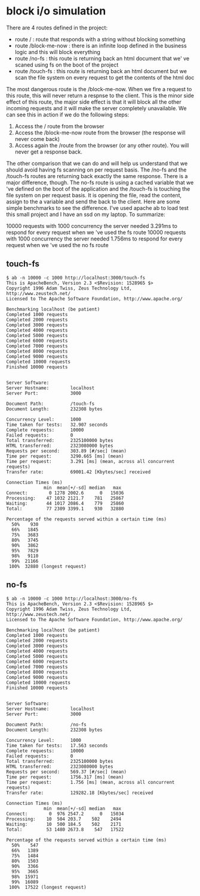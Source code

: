 # block i/o simulation

There are 4 routes defined in the project:
- route / : route that responds with a string without blocking something
- route /block-me-now : there is an infinite loop defined in the business logic and this will block everything
- route /no-fs : this route is returning back an html document that we' ve scaned using fs on the boot of the project
- route /touch-fs : this route is returning back an html document but we scan the file system on every request to get the contents of the html doc

The most dangerous route is the /block-me-now. When we fire a request to this route, this will never return a respnse to the client. This is the minor side effect of this route, the major side effect is that it will block all the other incoming requests and it will make the server completely unavailable. We can see this in action if we do the following steps:
1. Access the / route from the browser
2. Access the /block-me-now route from the browser (the response will never come back)
3. Access again the /route from the browser (or any other route). You will never get a response back.

The other comparison that we can do and will help us understand that we should avoid having fs scanning on per request basis. The /no-fs and the /touch-fs routes are returning back exactly the same response. There is a major difference, though. The no-fs route is using a cached variable that we 've defined on the boot of the application and the /touch-fs is touching the file system on per request basis. It is opening the file, read the content, assign to the a variable and send the back to the client. Here are some simple benchmarks to see the difference. I've used apache ab to load test this small project and I have an ssd on my laptop. To summarize:

10000 requests with 1000 concurrency the server needed 3.291ms to respond for every request when we 've used the fs route
10000 requests with 1000 concurrency the server needed 1.756ms to respond for every request when we 've used the no fs route

## touch-fs
```
$ ab -n 10000 -c 1000 http://localhost:3000/touch-fs
This is ApacheBench, Version 2.3 <$Revision: 1528965 $>
Copyright 1996 Adam Twiss, Zeus Technology Ltd, http://www.zeustech.net/
Licensed to The Apache Software Foundation, http://www.apache.org/

Benchmarking localhost (be patient)
Completed 1000 requests
Completed 2000 requests
Completed 3000 requests
Completed 4000 requests
Completed 5000 requests
Completed 6000 requests
Completed 7000 requests
Completed 8000 requests
Completed 9000 requests
Completed 10000 requests
Finished 10000 requests


Server Software:        
Server Hostname:        localhost
Server Port:            3000

Document Path:          /touch-fs
Document Length:        232308 bytes

Concurrency Level:      1000
Time taken for tests:   32.907 seconds
Complete requests:      10000
Failed requests:        0
Total transferred:      2325100000 bytes
HTML transferred:       2323080000 bytes
Requests per second:    303.89 [#/sec] (mean)
Time per request:       3290.665 [ms] (mean)
Time per request:       3.291 [ms] (mean, across all concurrent requests)
Transfer rate:          69001.42 [Kbytes/sec] received

Connection Times (ms)
              min  mean[+/-sd] median   max
Connect:        0 1278 2002.6      0   15036
Processing:    47 1032 2121.7    781   25867
Waiting:       44 1017 2086.4    779   25860
Total:         77 2309 3399.1    930   32880

Percentage of the requests served within a certain time (ms)
  50%    930
  66%   1845
  75%   3683
  80%   3745
  90%   3862
  95%   7829
  98%   9110
  99%  21166
 100%  32880 (longest request)
```

## no-fs
```
$ ab -n 10000 -c 1000 http://localhost:3000/no-fs
This is ApacheBench, Version 2.3 <$Revision: 1528965 $>
Copyright 1996 Adam Twiss, Zeus Technology Ltd, http://www.zeustech.net/
Licensed to The Apache Software Foundation, http://www.apache.org/

Benchmarking localhost (be patient)
Completed 1000 requests
Completed 2000 requests
Completed 3000 requests
Completed 4000 requests
Completed 5000 requests
Completed 6000 requests
Completed 7000 requests
Completed 8000 requests
Completed 9000 requests
Completed 10000 requests
Finished 10000 requests


Server Software:        
Server Hostname:        localhost
Server Port:            3000

Document Path:          /no-fs
Document Length:        232308 bytes

Concurrency Level:      1000
Time taken for tests:   17.563 seconds
Complete requests:      10000
Failed requests:        0
Total transferred:      2325100000 bytes
HTML transferred:       2323080000 bytes
Requests per second:    569.37 [#/sec] (mean)
Time per request:       1756.317 [ms] (mean)
Time per request:       1.756 [ms] (mean, across all concurrent requests)
Transfer rate:          129282.18 [Kbytes/sec] received

Connection Times (ms)
              min  mean[+/-sd] median   max
Connect:        0  976 2547.2      0   15034
Processing:    10  504 203.7    502    2494
Waiting:       10  500 184.5    502    2171
Total:         53 1480 2673.8    547   17522

Percentage of the requests served within a certain time (ms)
  50%    547
  66%   1389
  75%   1484
  80%   1503
  90%   3366
  95%   3665
  98%  15971
  99%  16089
 100%  17522 (longest request)
```